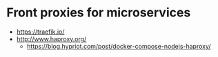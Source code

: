 # Front proxies for microservices

* https://traefik.io/
* http://www.haproxy.org/
  + https://blog.hypriot.com/post/docker-compose-nodejs-haproxy/
